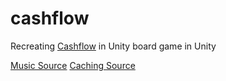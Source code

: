 # cashflow
Recreating [Cashflow](https://smile.amazon.com/dp/B00M085AMI/?coliid=I3TC4AK8W9999N&colid=18P69NL87HQXW&psc=0&ref_=lv_ov_lig_dp_it) in Unity board game in Unity

[Music Source](https://www.bensound.com/royalty-free-music)
[Caching Source](https://freesound.org/people/kiddpark/sounds/201159/)
